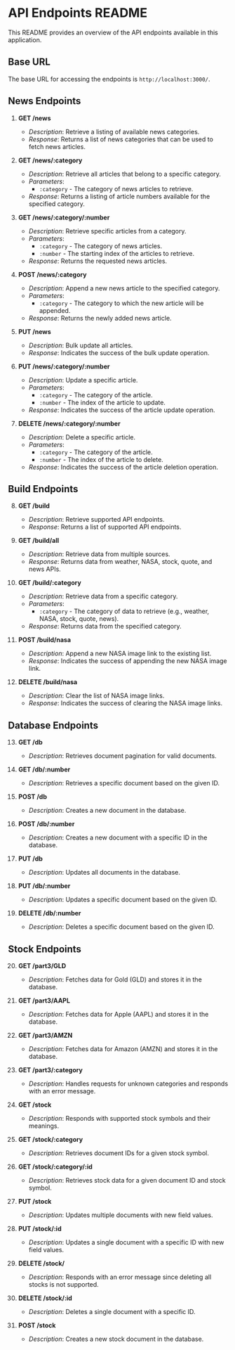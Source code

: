 # API Endpoints README

This README provides an overview of the API endpoints available in this application.

## Base URL

The base URL for accessing the endpoints is `http://localhost:3000/`.

## News Endpoints

1. **GET /news**
   - *Description*: Retrieve a listing of available news categories.
   - *Response*: Returns a list of news categories that can be used to fetch news articles.

2. **GET /news/:category**
   - *Description*: Retrieve all articles that belong to a specific category.
   - *Parameters*:
     - `:category` - The category of news articles to retrieve.
   - *Response*: Returns a listing of article numbers available for the specified category.

3. **GET /news/:category/:number**
   - *Description*: Retrieve specific articles from a category.
   - *Parameters*:
     - `:category` - The category of news articles.
     - `:number` - The starting index of the articles to retrieve.
   - *Response*: Returns the requested news articles.

4. **POST /news/:category**
   - *Description*: Append a new news article to the specified category.
   - *Parameters*:
     - `:category` - The category to which the new article will be appended.
   - *Response*: Returns the newly added news article.

5. **PUT /news**
   - *Description*: Bulk update all articles.
   - *Response*: Indicates the success of the bulk update operation.

6. **PUT /news/:category/:number**
   - *Description*: Update a specific article.
   - *Parameters*:
     - `:category` - The category of the article.
     - `:number` - The index of the article to update.
   - *Response*: Indicates the success of the article update operation.

7. **DELETE /news/:category/:number**
   - *Description*: Delete a specific article.
   - *Parameters*:
     - `:category` - The category of the article.
     - `:number` - The index of the article to delete.
   - *Response*: Indicates the success of the article deletion operation.

## Build Endpoints

8. **GET /build**
   - *Description*: Retrieve supported API endpoints.
   - *Response*: Returns a list of supported API endpoints.

9. **GET /build/all**
   - *Description*: Retrieve data from multiple sources.
   - *Response*: Returns data from weather, NASA, stock, quote, and news APIs.

10. **GET /build/:category**
    - *Description*: Retrieve data from a specific category.
    - *Parameters*:
      - `:category` - The category of data to retrieve (e.g., weather, NASA, stock, quote, news).
    - *Response*: Returns data from the specified category.

11. **POST /build/nasa**
    - *Description*: Append a new NASA image link to the existing list.
    - *Response*: Indicates the success of appending the new NASA image link.

12. **DELETE /build/nasa**
    - *Description*: Clear the list of NASA image links.
    - *Response*: Indicates the success of clearing the NASA image links.

## Database Endpoints

13. **GET /db**
    - *Description*: Retrieves document pagination for valid documents.

14. **GET /db/:number**
    - *Description*: Retrieves a specific document based on the given ID.

15. **POST /db**
    - *Description*: Creates a new document in the database.

16. **POST /db/:number**
    - *Description*: Creates a new document with a specific ID in the database.

17. **PUT /db**
    - *Description*: Updates all documents in the database.

18. **PUT /db/:number**
    - *Description*: Updates a specific document based on the given ID.

19. **DELETE /db/:number**
    - *Description*: Deletes a specific document based on the given ID.

## Stock Endpoints

20. **GET /part3/GLD**
    - *Description*: Fetches data for Gold (GLD) and stores it in the database.

21. **GET /part3/AAPL**
    - *Description*: Fetches data for Apple (AAPL) and stores it in the database.

22. **GET /part3/AMZN**
    - *Description*: Fetches data for Amazon (AMZN) and stores it in the database.

23. **GET /part3/:category**
    - *Description*: Handles requests for unknown categories and responds with an error message.

24. **GET /stock**
    - *Description*: Responds with supported stock symbols and their meanings.

25. **GET /stock/:category**
    - *Description*: Retrieves document IDs for a given stock symbol.

26. **GET /stock/:category/:id**
    - *Description*: Retrieves stock data for a given document ID and stock symbol.

27. **PUT /stock**
    - *Description*: Updates multiple documents with new field values.

28. **PUT /stock/:id**
    - *Description*: Updates a single document with a specific ID with new field values.

29. **DELETE /stock/**
    - *Description*: Responds with an error message since deleting all stocks is not supported.

30. **DELETE /stock/:id**
    - *Description*: Deletes a single document with a specific ID.

31. **POST /stock**
    - *Description*: Creates a new stock document in the database.